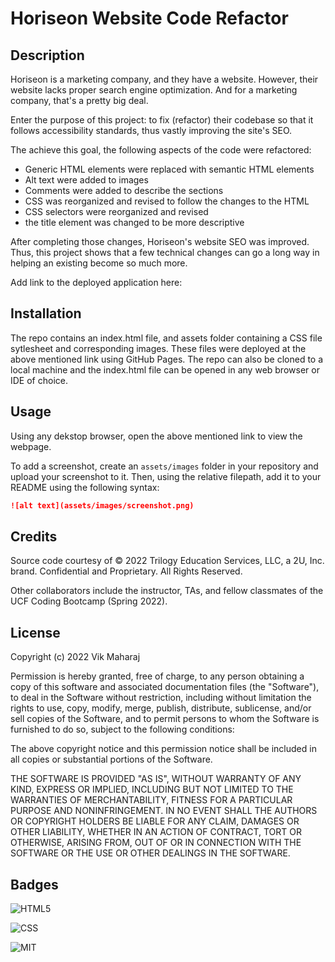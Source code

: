 # Horiseon Website Code Refactor

## Description

Horiseon is a marketing company, and they have a website. However, their website lacks proper search engine optimization. And for a marketing company, that's a pretty big deal.

Enter the purpose of this project: to fix (refactor) their codebase so that it follows accessibility standards, thus vastly improving the site's SEO.

The achieve this goal, the following aspects of the code were refactored: 

- Generic HTML elements were replaced with semantic HTML elements
- Alt text were added to images
- Comments were added to describe the sections 
- CSS was reorganized and revised to follow the changes to the HTML
- CSS selectors were reorganized and revised
- the title element was changed to be more descriptive

After completing those changes, Horiseon's website SEO was improved. Thus, this project shows that a few technical changes can go a long way in helping an existing become so much more.

Add link to the deployed application here:




## Installation

The repo contains an index.html file, and assets folder containing a CSS file sytlesheet and corresponding images. These files were deployed at the above mentioned link using GitHub Pages. The repo can also be cloned to a local machine and the index.html file can be opened in any web browser or IDE of choice.


## Usage

Using any dekstop browser, open the above mentioned link to view the webpage.

To add a screenshot, create an `assets/images` folder in your repository and upload your screenshot to it. Then, using the relative filepath, add it to your README using the following syntax:

```md
![alt text](assets/images/screenshot.png)
```




## Credits

Source code courtesy of © 2022 Trilogy Education Services, LLC, a 2U, Inc. brand. Confidential and Proprietary. All Rights Reserved.

Other collaborators include the instructor, TAs, and fellow classmates of the UCF Coding Bootcamp (Spring 2022).


## License

Copyright (c) 2022 Vik Maharaj

Permission is hereby granted, free of charge, to any person obtaining a copy of this software and associated documentation files (the "Software"), to deal
in the Software without restriction, including without limitation the rights to use, copy, modify, merge, publish, distribute, sublicense, and/or sell copies of the Software, and to permit persons to whom the Software is furnished to do so, subject to the following conditions:

The above copyright notice and this permission notice shall be included in all copies or substantial portions of the Software.

THE SOFTWARE IS PROVIDED "AS IS", WITHOUT WARRANTY OF ANY KIND, EXPRESS OR IMPLIED, INCLUDING BUT NOT LIMITED TO THE WARRANTIES OF MERCHANTABILITY,
FITNESS FOR A PARTICULAR PURPOSE AND NONINFRINGEMENT. IN NO EVENT SHALL THE AUTHORS OR COPYRIGHT HOLDERS BE LIABLE FOR ANY CLAIM, DAMAGES OR OTHER LIABILITY, WHETHER IN AN ACTION OF CONTRACT, TORT OR OTHERWISE, ARISING FROM, OUT OF OR IN CONNECTION WITH THE SOFTWARE OR THE USE OR OTHER DEALINGS IN THE SOFTWARE.


## Badges

![HTML5](https://img.shields.io/badge/HTML5-E34F26?style=for-the-badge&logo=html5&logoColor=white)

![CSS](https://img.shields.io/badge/CSS3-1572B6?style=for-the-badge&logo=css3&logoColor=white)

![MIT](/github/license/:user/:repo)
